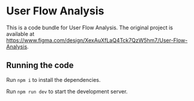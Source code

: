 
  # User Flow Analysis

  This is a code bundle for User Flow Analysis. The original project is available at https://www.figma.com/design/XexAuXfLaQ4Tck7QzW5hm7/User-Flow-Analysis.

  ## Running the code

  Run `npm i` to install the dependencies.

  Run `npm run dev` to start the development server.
  